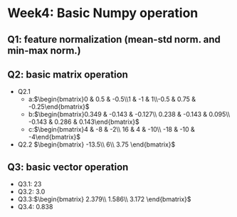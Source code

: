 # Week4: Basic Numpy operation

## Q1: feature normalization (mean-std norm. and min-max norm.)

## Q2: basic matrix operation
- Q2.1
    - a:$\begin{bmatrix}0 & 0.5 & -0.5\\1 & -1 & 1\\-0.5 & 0.75 & -0.25\end{bmatrix}$
    - b:$\begin{bmatrix}0.349 & -0.143 & -0.127\\ 0.238 & -0.143 & 0.095\\ -0.143 & 0.286 & 0.143\end{bmatrix}$
    - c:$\begin{bmatrix}4 & -8 & -2\\ 16 & 4 & -10\\ -18 & -10 & -4\end{bmatrix}$
- Q2.2
$\begin{bmatrix}
-13.5\\ 
6\\ 
3.75
\end{bmatrix}$

## Q3: basic vector operation
- Q3.1: 23
- Q3.2: 3.0
- Q3.3:$\begin{bmatrix}
2.379\\ 
1.586\\ 
3.172
\end{bmatrix}$
- Q3.4: 0.838
